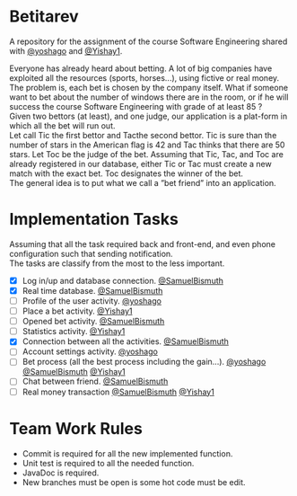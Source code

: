 # Betitarev

A repository for the assignment of the course Software Engineering shared with  [@yoshago]( https://github.com/yoshago ) and [@Yishay1]( https://github.com/Yishay1 ).  

Everyone has already heard about betting. A lot of big companies have exploited all the resources (sports, horses...), using fictive or real money.  
The problem is, each bet is chosen by the company itself. What if someone want to bet about the number of windows there are in the room, or if he will success the course Software Engineering with grade of at least 85 ?  
Given two bettors (at least), and one judge, our application is a plat-form in which all the bet will run out.  
Let call Tic the first bettor and Tacthe second bettor. Tic is sure than the number of stars in the American flag is 42 and Tac thinks that there are 50 stars. Let Toc be the judge of the bet. Assuming that Tic, Tac, and Toc are already registered in our database, either Tic or Tac must create a new match with the exact bet. Toc designates the winner of the bet.  
The general idea is to put what we call a ”bet friend” into an application.  
  
# Implementation Tasks

Assuming that all the task required back and front-end, and even phone configuration such that sending notification.  
The tasks are classify from the most to the less important.  
- [x] Log in/up and database connection. [@SamuelBismuth]( https://github.com/SamuelBismuth )
- [x] Real time database. [@SamuelBismuth]( https://github.com/SamuelBismuth )
- [ ] Profile of the user activity. [@yoshago]( https://github.com/yoshago )
- [ ] Place a bet activity. [@Yishay1]( https://github.com/Yishay1 )
- [ ] Opened bet activity. [@SamuelBismuth]( https://github.com/SamuelBismuth )
- [ ] Statistics activity. [@Yishay1]( https://github.com/Yishay1 )
- [x] Connection between all the activities. [@SamuelBismuth]( https://github.com/SamuelBismuth )
- [ ] Account settings activity. [@yoshago]( https://github.com/yoshago )
- [ ] Bet process (all the best process including the gain...). [@yoshago]( https://github.com/yoshago )  [@SamuelBismuth]( https://github.com/SamuelBismuth )  [@Yishay1]( https://github.com/Yishay1 )
- [ ] Chat between friend. [@SamuelBismuth]( https://github.com/SamuelBismuth )
- [ ] Real money transaction [@SamuelBismuth]( https://github.com/SamuelBismuth ) [@Yishay1]( https://github.com/Yishay1 )

# Team Work Rules

- Commit is required for all the new implemented function.
- Unit test is required to all the needed function.
- JavaDoc is required.
- New branches must be open is some hot code must be edit.




